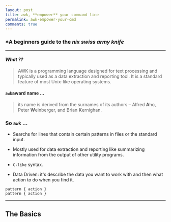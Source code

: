 ```yaml
---
layout: post
title: awk, **empower** your command line
permalink: awk-empower-your-cmd
comments: true
---
```


### *A beginners guide to the *nix swiss army knife*

<hr>

#### *What ??*

> AWK is a programming language designed for text processing and typically used as a data extraction and reporting tool.
> It is a standard feature of most Unix-like operating systems.

#### ``awk``award name ...

> its name is derived from the surnames of its authors – Alfred **A**ho, Peter **W**einberger, and Brian **K**ernighan.


### So ``awk`` ...

* Searchs for lines that contain certain patterns in files or the standard input.

* Mostly used for data extraction and reporting like summarizing information from the output of other utility programs.

* ``C-like`` syntax.

* Data Driven: it's describe the data you want to work with and then what action to do when you find it.


```` shell
pattern { action }
pattern { action }
````

<hr>

## The Basics
